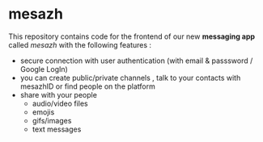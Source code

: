 # mesazh
This repository contains code for the frontend of our new __messaging app__ called *mesazh* with the following features :
- secure connection with user authentication (with email & passsword / Google LogIn)
- you can create public/private channels , talk to your contacts with mesazhID or find people on the platform
- share with your people 
  - audio/video files
  - emojis
  - gifs/images
  - text messages

